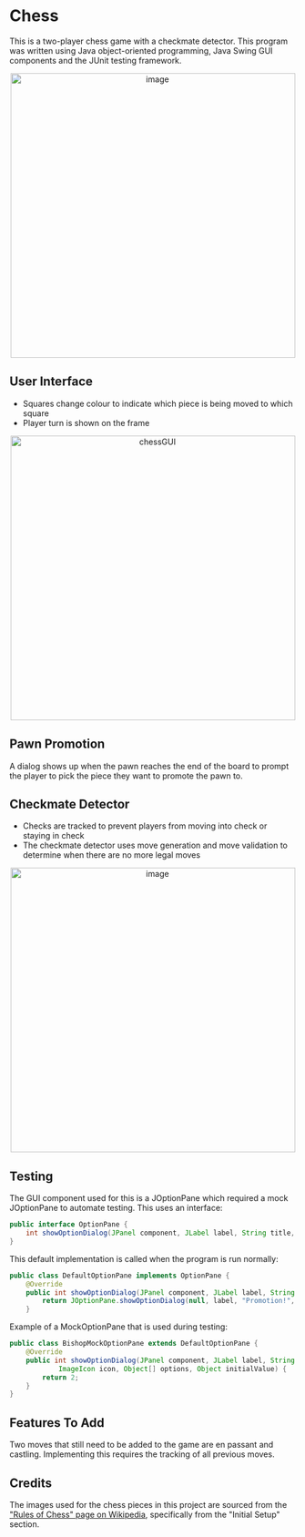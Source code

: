 # Chess
This is a two-player chess game with a checkmate detector. This program was written using Java object-oriented programming, Java Swing GUI components and the JUnit testing framework.
<p align="center">
<img width="500" alt="image" src="https://user-images.githubusercontent.com/96930184/149872795-1b989d2a-258c-4859-a869-ce46b5c1f0f4.png">
</p>

## User Interface
- Squares change colour to indicate which piece is being moved to which square
- Player turn is shown on the frame

<p align="center">
<img width="500" alt="chessGUI" src="https://user-images.githubusercontent.com/96930184/149879890-07ccd63b-c85b-4ccd-b458-249d8083a4fa.png">
</p>


## Pawn Promotion
A dialog shows up when the pawn reaches the end of the board to prompt the player to pick the piece they want to promote the pawn to.

## Checkmate Detector
- Checks are tracked to prevent players from moving into check or staying in check
- The checkmate detector uses move generation and move validation to determine when there are no more legal moves

<p align="center">
<img width="500" alt="image" src="https://user-images.githubusercontent.com/96930184/149872750-397cd76b-d2be-47c0-8380-9279b3e418aa.png">
</p>

## Testing
The GUI component used for this is a JOptionPane which required a mock JOptionPane to automate testing. This uses an interface:

```java
public interface OptionPane {
	int showOptionDialog(JPanel component, JLabel label, String title, int optionType, int messageType, ImageIcon icon, Object[] options, Object initialValue);
}
```
This default implementation is called when the program is run normally:

```java
public class DefaultOptionPane implements OptionPane {
	@Override
	public int showOptionDialog(JPanel component, JLabel label, String title, int optionType, int messageType, ImageIcon icon, Object[] options, Object initialValue) {
		return JOptionPane.showOptionDialog(null, label, "Promotion!", JOptionPane.DEFAULT_OPTION, JOptionPane.PLAIN_MESSAGE, null, options, null);
	}
```

Example of a MockOptionPane that is used during testing:

```java
public class BishopMockOptionPane extends DefaultOptionPane {
	@Override
	public int showOptionDialog(JPanel component, JLabel label, String title, int optionType, int messageType,
			ImageIcon icon, Object[] options, Object initialValue) {
		return 2;
	}
}
```
## Features To Add
Two moves that still need to be added to the game are en passant and castling. Implementing this requires the tracking of all previous moves.

## Credits
The images used for the chess pieces in this project are sourced from the ["Rules of Chess" page on Wikipedia](https://en.wikipedia.org/wiki/Rules_of_chess#Initial_setup), specifically from the "Initial Setup" section. 